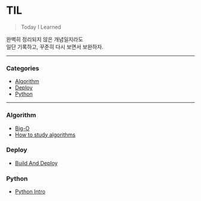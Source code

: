 # TIL

> Today I Learned

완벽히 정리되지 않은 개념일지라도  
일단 기록하고, 꾸준히 다시 보면서 보완하자.

---

### Categories

* [Algorithm](#Algorithm)
* [Deploy](#Deploy)
* [Python](#Python)

---

### Algorithm

- [Big-O](Algorithm/Big-O.md)
- [How to study algorithms](Algorithm/How-to-study-algorithms.md)

### Deploy

- [Build And Deploy](Deploy/Build-and-Deploy.md)

### Python

- [Python Intro](Python/01-Python-Intro.md)
